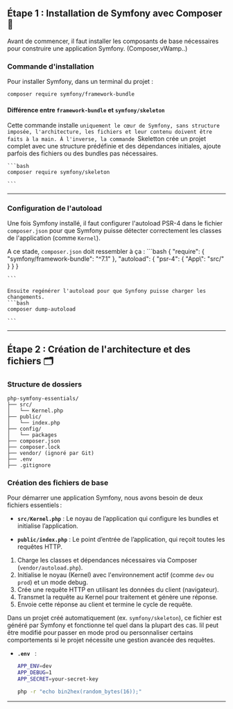 ## Étape 1 : Installation de Symfony avec Composer🔨

Avant de commencer, il  faut installer les composants de base nécessaires pour construire une application Symfony. (Composer,vWamp..)

### Commande d'installation
Pour installer Symfony, dans un terminal du projet :

  ```bash
  composer require symfony/framework-bundle
  ```

  #### Différence entre `framework-bundle` et `symfony/skeleton`

  Cette commande installe `uniquement le cœur de Symfony, sans structure imposée, l'architecture, les fichiers et leur contenu doivent être faits à la main.
  À l'inverse, la commande `Skeletton crée un projet complet avec une structure prédéfinie et des dépendances initiales, ajoute parfois des fichiers ou des bundles pas nécessaires. 

    ```bash
    composer require symfony/skeleton

    ```
---

### Configuration de l'autoload
Une fois Symfony installé, il faut configurer l'autoload PSR-4 dans le fichier `composer.json` pour que Symfony puisse détecter correctement les classes de l'application (comme `Kernel`).

A ce stade, `composer.json` doit ressembler à ça : 
    ```bash
        {
    "require": {
        "symfony/framework-bundle": "^7.1"
    },
    "autoload": {
        "psr-4": {
            "App\\": "src/"
        }
    }
}

    ```

    Ensuite regénérer l'autoload pour que Synfony puisse charger les changements.
    ```bash
    composer dump-autoload

    ``` 


---
## Étape 2 : Création de l'architecture et des fichiers 🗂️
### Structure de dossiers 
```
php-symfony-essentials/
├── src/
│   └── Kernel.php
├── public/
│   └── index.php
├── config/
│   └── packages
├── composer.json
├── composer.lock
├── vendor/ (ignoré par Git)
├── .env
├── .gitignore
```
### Création des fichiers de base
Pour démarrer une application Symfony, nous avons besoin de deux fichiers essentiels :
- **`src/Kernel.php`** : Le noyau de l’application qui configure les bundles et initialise l’application.
  
- **`public/index.php`** : Le point d’entrée de l’application, qui reçoit toutes les requêtes HTTP.

1. Charge les classes et dépendances nécessaires via Composer (`vendor/autoload.php`).
2. Initialise le noyau (Kernel) avec l'environnement actif (comme `dev` ou `prod`) et un mode debug.
3. Crée une requête HTTP en utilisant les données du client (navigateur).
4. Transmet la requête au Kernel pour traitement et génère une réponse.
5. Envoie cette réponse au client et termine le cycle de requête.

Dans un projet créé automatiquement (ex. `symfony/skeleton`), ce fichier est généré par Symfony et fonctionne tel quel dans la plupart des cas. Iil peut être modifié pour passer en mode prod ou personnaliser certains comportements si le projet nécessite une gestion avancée des requêtes.

- **`.env `** :
  
    ```bash
    APP_ENV=dev
    APP_DEBUG=1
    APP_SECRET=your-secret-key
    ```
    ```bash
    php -r "echo bin2hex(random_bytes(16));"
    ```
       
---
